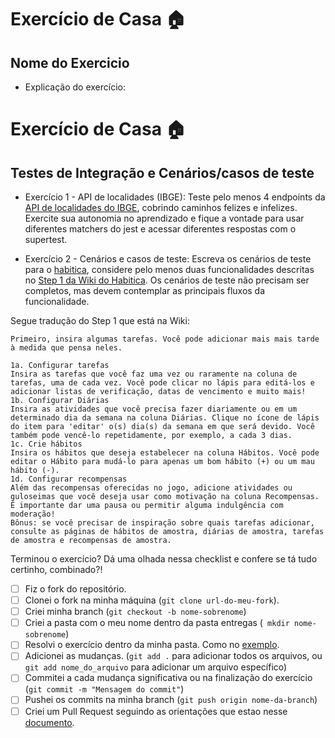 # Exercício de Casa 🏠 

## Nome do Exercicio

- Explicação do exercício: 
# Exercício de Casa 🏠 

## Testes de Integração e Cenários/casos de teste

- Exercício 1 - API de localidades (IBGE): 
Teste pelo menos 4 endpoints da [API de localidades do IBGE](https://servicodados.ibge.gov.br/api/docs/localidades), cobrindo caminhos felizes e infelizes. Exercite sua autonomia no aprendizado e fique a vontade para usar diferentes matchers do jest e acessar diferentes respostas com o supertest.

- Exercício 2 - Cenários e casos de teste:
Escreva os cenários de teste para o [habitica](https://habitica.com/static/home), considere pelo menos duas funcionalidades descritas no [Step 1 da Wiki do Habitica](https://habitica.fandom.com/wiki/Habitica_Wiki). Os cenários de teste não precisam ser completos, mas devem contemplar as principais fluxos da funcionalidade.

Segue tradução do Step 1 que está na Wiki:

```Etapa 1: inserir tarefas
Primeiro, insira algumas tarefas. Você pode adicionar mais mais tarde à medida que pensa neles.

1a. Configurar tarefas
Insira as tarefas que você faz uma vez ou raramente na coluna de tarefas, uma de cada vez. Você pode clicar no lápis para editá-los e adicionar listas de verificação, datas de vencimento e muito mais!
1b. Configurar Diárias
Insira as atividades que você precisa fazer diariamente ou em um determinado dia da semana na coluna Diárias. Clique no ícone de lápis do item para 'editar' o(s) dia(s) da semana em que será devido. Você também pode vencê-lo repetidamente, por exemplo, a cada 3 dias.
1c. Crie hábitos
Insira os hábitos que deseja estabelecer na coluna Hábitos. Você pode editar o Hábito para mudá-lo para apenas um bom hábito (+) ou um mau hábito (-).
1d. Configurar recompensas
Além das recompensas oferecidas no jogo, adicione atividades ou guloseimas que você deseja usar como motivação na coluna Recompensas. É importante dar uma pausa ou permitir alguma indulgência com moderação!
Bônus: se você precisar de inspiração sobre quais tarefas adicionar, consulte as páginas de hábitos de amostra, diárias de amostra, tarefas de amostra e recompensas de amostra.
```

Terminou o exercício? Dá uma olhada nessa checklist e confere se tá tudo certinho, combinado?!

- [ ] Fiz o fork do repositório.
- [ ] Clonei o fork na minha máquina (`git clone url-do-meu-fork`).
- [ ] Criei minha branch (` git checkout -b nome-sobrenome `)
- [ ] Criei a pasta com o meu nome dentro da pasta entregas (` mkdir nome-sobrenome`)
- [ ] Resolvi o exercício dentro da minha pasta. Como no [exemplo](/on21-imersao-js-S1-TDD/exercicios/para-casa/entregas/exemplo-nome-sobrenome/).
- [ ] Adicionei as mudanças. (`git add .` para adicionar todos os arquivos, ou `git add nome_do_arquivo` para adicionar um arquivo específico)
- [ ] Commitei a cada mudança significativa ou na finalização do exercício (`git commit -m "Mensagem do commit"`)
- [ ] Pushei os commits na minha branch (`git push origin nome-da-branch`)
- [ ] Criei um Pull Request seguindo as orientações que estao nesse [documento](/on21-imersao-js-S1-TDD/exercicios/para-casa/instrucoes-pull-request.md).